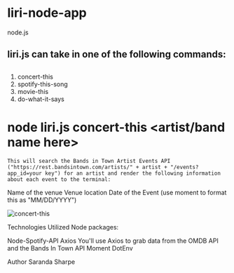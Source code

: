 # liri-node-app
node.js





## liri.js can take in one of the following commands:<h2>

1. concert-this
2. spotify-this-song
3. movie-this
4. do-what-it-says

# node liri.js concert-this <artist/band name here>

    This will search the Bands in Town Artist Events API ("https://rest.bandsintown.com/artists/" + artist + "/events?app_id=your key") for an artist and render the following information about each event to the terminal:

Name of the venue
Venue location
Date of the Event (use moment to format this as "MM/DD/YYYY")

![concert-this](/concertthis.png)







Technologies Utilized
Node packages:

Node-Spotify-API
Axios
    You'll use Axios to grab data from the OMDB API and the Bands In Town API
Moment
DotEnv





Author
Saranda Sharpe